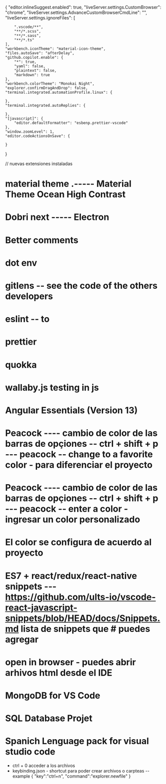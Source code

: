 {
    "editor.inlineSuggest.enabled": true,
    "liveServer.settings.CustomBrowser": "chrome",
    "liveServer.settings.AdvanceCustomBrowserCmdLine": "",
    "liveServer.settings.ignoreFiles": [
    
        ".vscode/**",
        "**/*.scss",
        "**/*.sass",
        "**/*.ts"
    ],
    "workbench.iconTheme": "material-icon-theme",
    "files.autoSave": "afterDelay",
    "github.copilot.enable": {
        "*": true,
        "yaml": false,
        "plaintext": false,
        "markdown": true
    },
    "workbench.colorTheme": "Monokai Night",
    "explorer.confirmDragAndDrop": false,
    "terminal.integrated.automationProfile.linux": {
    
    },
    "terminal.integrated.autoReplies": {
    
    },
    "[javascript]": {
        "editor.defaultFormatter": "esbenp.prettier-vscode"
    },
    "window.zoomLevel": 1,
    "editor.codeActionsOnSave": {
    
    }
}



// nuevas extensiones instaladas
# material theme .----- Material Theme Ocean High Contrast
# Dobri next -----  Electron
# Better comments
# dot env
# gitlens -- see the code of the others developers
# eslint -- to 
# prettier
# quokka
# wallaby.js    testing in js
# Angular Essentials (Version 13)
# Peacock ---- cambio de color de las barras de opçiones  --  ctrl + shift + p --- peacock -- change to a favorite color  - para diferenciar el proyecto
# Peacock ---- cambio de color de las barras de opçiones  --  ctrl + shift + p --- peacock -- enter a color  - ingresar un color personalizado
# El color se configura de acuerdo al proyecto
# ES7 + react/redux/react-native snippets --- https://github.com/ults-io/vscode-react-javascript-snippets/blob/HEAD/docs/Snippets.md  lista de snippets que # puedes agregar
# open in browser - puedes abrir arhivos html desde el IDE
# MongoDB for VS Code
# SQL Database Projet
# Spanich Lenguage pack for visual studio code
- ctrl + 0  acceder a los archivos
- keybinding.json - shortcut para poder crear archivos o carpteas -- example
{
  "key":"ctrl+n",
  "command":"explorer.newfile"
}
